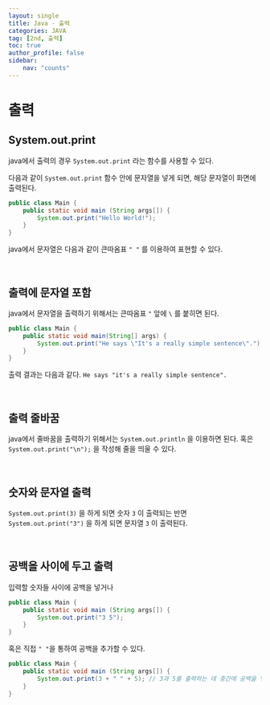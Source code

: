 ```yaml
---
layout: single
title: Java - 출력
categories: JAVA
tag: [2nd, 출력]
toc: true
author_profile: false
sidebar:
    nav: "counts"
---
```


# 출력

## System.out.print


java에서 출력의 경우 `System.out.print` 라는 함수를 사용할 수 있다.<br>



다음과 같이 `System.out.print` 함수 안에 문자열을 넣게 되면, 해당 문자열이 화면에 출력된다.   

```java
public class Main {
    public static void main (String args[]) {
        System.out.print("Hello World!");
    }
}
```


java에서 문자열은 다음과 같이 큰따옴표 `" "` 를 이용하여 표현할 수 있다.

<br>

## 출력에 문자열 포함

java에서 문자열을 출력하기 위해서는 큰따옴표 `"` 앞에 `\` 를 붙히면 된다.
<br>

```java
public class Main {
    public static void main(String[] args) {
        System.out.print("He says \"It's a really simple sentence\".");
    }
}
```


출력 결과는 다음과 같다.
`He says "it's a really simple sentence".`

<br>

## 출력 줄바꿈

java에서 줄바꿈을 출력하기 위해서는 `System.out.println` 을 이용하면 된다.
혹은 `System.out.print("\n");` 을 작성해 줄을 띄울 수 있다.

<br>

## 숫자와 문자열 출력

`System.out.print(3)` 을 하게 되면 숫자 `3` 이 출력되는 반면 `System.out.print("3")` 을 하게 되면 문자열 `3` 이 출력된다.

<br>

## 공백을 사이에 두고 출력

입력할 숫자들 사이에 공백을 넣거나

```java
public class Main {
    public static void main (String args[]) {
        System.out.print("3 5");
    }
}
```
혹은 직접 `" "`을 통하여 공백을 추가할 수 있다.

```java
public class Main {
    public static void main (String args[]) {
        System.out.print(3 + " " + 5); // 3과 5를 출력하는 데 중간에 공백을 넣겠다는 뜻
    }
}
```

<br>